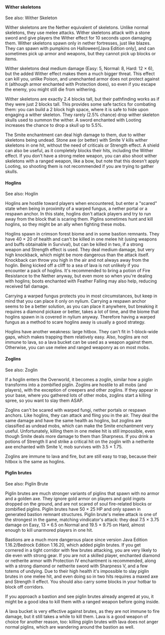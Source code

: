 #### Wither skeletons

See also: Wither Skeleton

Wither skeletons are the Nether equivalent of skeletons. Unlike normal skeletons, they use melee attacks. Wither skeletons attack with a stone sword and give players the Wither effect for 10 seconds upon damaging them. Wither skeletons spawn only in nether fortresses, just like blazes. They can spawn with pumpkins on Halloween‌[Java Edition  only], and can sometimes pick up armor and weapons, but they cannot pick up blocks or items.

Wither skeletons deal medium damage (Easy: 5, Normal: 8, Hard: 12 × 6), but the added Wither effect makes them a much bigger threat. This effect can kill you, unlike Poison, and unenchanted armor does not protect against it (although armor enchanted with Protection does), so even if you escape the enemy, you might still die from withering.

Wither skeletons are exactly 2.4 blocks tall, but their pathfinding works as if they were just 2 blocks tall. This provides some safe tactics for combating them: you can build a 2 block high space, where it is safe to hide upon engaging a wither skeleton. They rarely (2.5% chance) drop wither skeleton skulls used to summon the wither. A sword enchanted with Looting increases the chance to drop a skull up to 5.5%.

The Smite enchantment can deal high damage to them, due to wither skeletons being undead. Stone axe (or better) with Smite V kills wither skeletons in one hit, without the need of criticals or Strength effect. A shield can also be useful, as it completely blocks their hits, including the Wither effect. If you don't have a strong melee weapon, you can also shoot wither skeletons with a ranged weapon, like a bow, but note that this doesn't apply Looting, so shooting them is not recommended if you are trying to gather skulls.

#### Hoglins

See also: Hoglin

Hoglins are hostile toward players when encountered, but enter a "scared" state when being in proximity of a warped fungus, a nether portal or a respawn anchor. In this state, hoglins don't attack players and try to run away from the block that is scaring them. Piglins sometimes hunt and kill hoglins, so they might be an ally when fighting these mobs.

Hoglins spawn in crimson forest biome and in some bastion remnants. They have 40 × 20 of health and can't be killed in one melee hit (using weapons and buffs obtainable in Survival), but can be killed in two, if a strong weapon and Strength effect is used. They deal medium damage, but very high knockback, which might be more dangerous than the attack itself. Knockback can throw you high in the air and not always away from the hoglin. Being kicked off a cliff to a sea of lava is not unlikely if you encounter a pack of hoglins. It's recommended to bring a potion of Fire Resistance to the Nether anyway, but even more so when you're dealing with hoglins; boots enchanted with Feather Falling may also help, reducing received fall damage.

Carrying a warped fungus protects you in most circumstances, but keep in mind that you can place it only on nylium. Carrying a respawn anchor seems to be a better solution, as you can place it anywhere, but breaking it requires a diamond pickaxe or better, takes a lot of time, and the biome that hoglins spawn in is covered in nylium anyway. Therefore having a warped fungus as a method to scare hoglins away is usually a good strategy.

Hoglins have another weakness: large hitbox. They can't fit in 1-block-wide gaps, which makes trapping them relatively easy. Also, hoglins are not immune to lava, so a lava bucket can be used as a weapon against them. Otherwise, you can use melee and ranged weaponry as on most mobs.

#### Zoglins

See also: Zoglin

If a hoglin enters the Overworld, it becomes a zoglin, similar how a piglin transforms into a zombified piglin. Zoglins are hostile to all mobs (and players), with the exception of creepers and other zoglins. If they appear in your base, where you gathered lots of other mobs, zoglins start a killing spree, so you want to slay them ASAP.

Zoglins can't be scared with warped fungi, nether portals or respawn anchors. Like hoglins, they can attack and fling you in the air. They deal the same damage and have the same health as hoglins, but zoglins are classified as undead mobs, which can make the Smite enchantment very useful. Unfortunately, killing them in one melee hit is still impossible, even though Smite deals more damage to them than Sharpness. If you drink a potions of Strength II and strike a critical hit on the zoglin with a netherite axe enchanted with Smite V, mob survives with 3.5 × 1.75.

Zoglins are immune to lava and fire, but are still easy to trap, because their hitbox is the same as hoglins. 

#### Piglin brutes

See also: Piglin Brute

Piglin brutes are much stronger variants of piglins that spawn with no armor and a golden axe. They ignore gold armor on players and gold ingots dropped on the ground, and are not scared of soul fire-related blocks or zombified piglins. Piglin brutes have 50 × 25 HP and only spawn in generated bastion remnant structures. Piglin brute's melee attack is one of the strongest in the game, matching vindicator's attack: they deal 7.5 × 3.75 damage on Easy, 13 × 6.5 on Normal and 19.5 × 9.75 on Hard, almost enough to kill unarmored players in one hit.

Bastions are a much more dangerous place since version Java Edition 1.16.2/Bedrock Edition 1.16.20, which added piglin brutes. If you get cornered in a tight corridor with few brutes attacking, you are very likely to die even with strong gear. If you are not a skilled player, enchanted diamond or netherite armor with Protection IV enchantment is recommended, along with a strong diamond or netherite sword with Sharpness V, and a few totems of undying. Due to their high health it's impossible to slay piglin brutes in one melee hit, and even doing so in two hits requires a maxed axe and Strength II effect. You should also carry some blocks in your hotbar to block off corridors.

If you approach a bastion and see piglin brutes already angered at you, it might be a good idea to kill them with a ranged weapon before going inside.

A lava bucket is very effective against brutes, as they are not immune to fire damage, but it still takes a while to kill them. Lava is a good weapon of choice for another reason, too: killing piglin brutes with lava does not anger normal piglins, which are wandering around the bastion as well.

